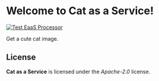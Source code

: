 # Welcome to Cat as a Service!

[![Test EaaS Processor](https://github.com/othercodes/connect-eaas-cat-as-a-service/actions/workflows/test.yml/badge.svg)](https://github.com/othercodes/connect-eaas-cat-as-a-service/actions/workflows/test.yml)

Get a cute cat image.

## License

**Cat as a Service** is licensed under the *Apache-2.0* license.

